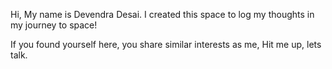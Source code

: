 Hi, My name is Devendra Desai. I created this space to log my thoughts in my journey to space!

If you found yourself here, you share similar interests as me, Hit me up, lets talk. 
